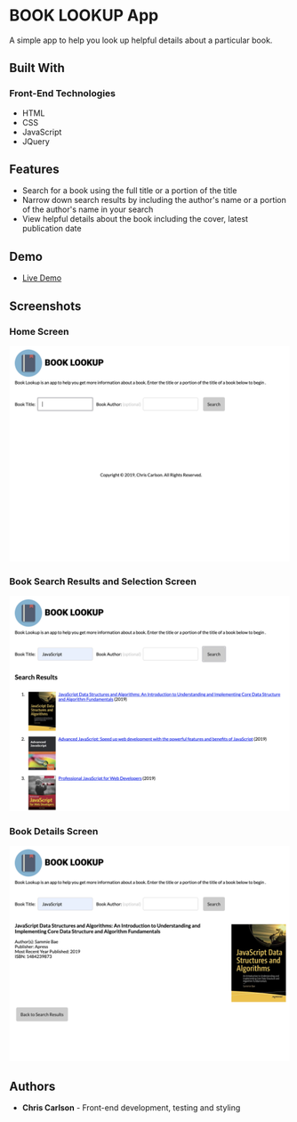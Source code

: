 # BOOK LOOKUP App
A simple app to help you look up helpful details about a particular book.

## Built With

### Front-End Technologies
* HTML
* CSS
* JavaScript
* JQuery

## Features

* Search for a book using the full title or a portion of the title
* Narrow down search results by including the author's name	or a portion of the author's name in your search
* View helpful details about the book including the cover, latest publication date

## Demo

- [Live Demo](https://chriscarlsondev.github.io/book-lookup/)

## Screenshots

### Home Screen
![Home Screen Screenshot](https://github.com/chriscarlsondev/book-lookup/blob/master/images/HomeScreenshot.png)

### Book Search Results and Selection Screen
![Book Search Results and Selection Screenshot](https://github.com/chriscarlsondev/book-lookup/blob/master/images/SearchResultsScreenshot.png)

### Book Details Screen
![Book Details Screenshot](https://github.com/chriscarlsondev/book-lookup/blob/master/images/BookDetailsScreenshot.png)

## Authors

* **Chris Carlson** - Front-end development, testing and styling






